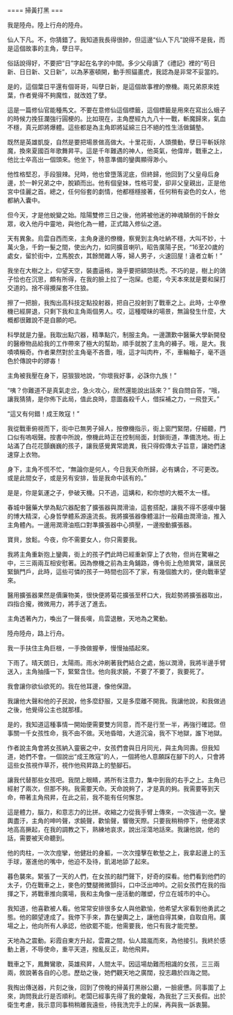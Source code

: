==== 掃黃打黑 ===

我是陸舟。陸上行舟的陸舟。

仙人下凡。不，你猜錯了。我知道我長得很帥，但這邊“仙人下凡”說得不是我，而是這個故事的主角，孽日平。

俗話說得好，不要把“日”字起在名字的中間。多少父母讀了《禮記》裡的“苟日新、日日新、又日新”，以為茅塞頓開，動手照貓畫虎，我認為是非常不妥當的。

是的，這個葉日平還有個哥哥，叫孽日新，是這個故事裡的僚機。兩兄弟原來姓葉，作者覺得不夠魔性，就改姓了孽。

這是一篇修仙官能種馬文。不要在意修仙這個標籤，這個標籤是用來在寫出么蛾子的時候力挽狂瀾強行圓梗的。比如現在，主角歷經九九八十一戰，斬魔歸來，氣血不穩，真元即將爆體。這些都是為主角即將延綿三日不絕的性生活做鋪墊。

既然是英雄凱旋，自然是要把場景做高做大。十里花街，人頭攢動，孽日平斬妖除魔，換來夏國百年歌舞昇平。這是千年難遇的神人，他英氣，他偉岸，戰車之上，他比士卒高出一個頭來。他坐下，特意準備的鑾輿顯得渺小。

他性格堅忍，手段狠辣。兒時，他也曾墮落泥底，但終歸，他回到了父皇母后身邊，於一幹兄弟之中，脫穎而出。他有個皇妹，性格可愛，卻非父皇親出，正是他宮中佳麗之首。總之，任何俗套的劇情，他都穩穩接著，任何稍有姿色的女人，他都納入囊中。

但今天，才是他蛻變之始。陰陽雙修三日之後，他將被他迷的神魂顛倒的千餘女眾，收入他丹中靈地，與他化為一體，正式踏入修仙之道。

天有異象。烏雲自西而來，主角身邊的僚機，察覺到主角吐納不穩，大叫不妙，十萬火急，千鈞一髮之間，使出內力，如同擴音喇叭，昭告廣陽子民，“16至20歲的處女，留於街中，立馬脫衣，其餘閒雜人等，婦人男子，火速回屋！違者立斬！”

我坐在大樹之上，仰望天空，裝盡逼格，幾乎要把額頭扶禿。不巧的是，樹上的鴿子恰也在沉思，頗有所得，在我的臉上拉了一泡屎。也罷，今天本來就是要和屎打交道的。捨不得攪屎套不住狼。

擦了一把臉，我掏出高科技定點投射器，把自己投射到了戰車之上。此時，士卒僚機已經屏退，只剩下我和主角兩個男人。哎，這種曖昧的場景，無論發生什麼，大概都很難說不是自願的吧。

科學就是力量。我取出點穴器，精準點穴，制服主角。一邊讚歎中醫藥大學新開發的醫療物品給我的工作帶來了極大的幫助，順手就脫了主角的褲子。哦，是大。我嘖嘖稱奇。作者果然對於主角毫不吝嗇，哦，這才叫肉杵，不，車輪軸子，毫不遜色於傳說中的嫪毐！

主角被我壓在身下，惡狠狠地說，“你壞我好事，必誅你九族！”

“咦？你難道不是真氣走岔，急火攻心，居然還能說出話來？” 我自問自答，“哦，讓我猜猜，是你佈下此局，值此良時，意圖姦殺千人，借採補之力，一飛登天。”

“這又有何錯！成王敗寇！”

我從戰車俯視而下，街中已無男子婦人，按僚機指示，街上窗門緊閉，仔細聽，門口似有嗚咽聲。按書中所說，僚機此時正在控制局面，封鎖街道，準備洗地。街上站滿了白花花顫巍巍的孩子，讓我感覺異常詭異，我只得假傳太子旨意，讓她們速速穿上衣物。

身下，主角不慌不忙，“無論你是何人，今日我天命所歸，必有媾合，不可更改。或是此間女子，或是另有安排，皆是我命中該有的。”

是是，你是氣運之子，參破天機。只不過，這媾和，和你想的大概不太一樣。

春城中醫藥大學為點穴器配套了擴張器與潤滑油，這套搭配，讓我不得不感嘆中醫的博大精深，心身哲學體系源遠流長。我將擴張器像體溫計一般藉由潤滑油，推入主角體內。一邊用潤滑油瓶口對準擴張器中心擠壓，一邊撥動擴張器。

寶貝，放鬆。今夜，你不需要女人，你只需要我。

我將主角重新抱上鑾輿，街上的孩子們此時已經重新穿上了衣物，但尚在驚嚇之中，三三兩兩互相安慰著。因為僚機之前為主角鋪路，傳令街上危險異常，讓居民緊鎖門戶，此時，這些可憐的孩子一時間也回不了家，有幾個膽大的，便向戰車望來。

醫用擴張器果然是價廉物美，很快便將菊花擴張至杯口大，我趁勢將擴張器取出，四指合攏，微微用力，將手送了進去。

主角透著內力，喚出了一聲長嘆，烏雲退散，天地為之驚動。

陸舟陸舟，路上行舟。

我一手扶住主角巨根，一手換做握拳，慢慢抽插起來。

下雨了。晴天朗日，太陽雨。雨水沖刷著我們結合之處，施以潤滑，我將半邊手臂送入，主角抽搐一下，緊緊含住。他向我求饒，不要了不要了，我要死了。

我會讓你欲仙欲死的。我在他耳邊，像他保證。

我讓他大聲和他的子民說，他多麼舒服，又是多麼離不開我。我讓他說，和我做過之後，他覺得公主也就那樣。

是的，我知道這種事情一開始便需要雙方同意，而不是行至一半，再強行確認。但事關一千女孩性命，我不由不做。天地昏暗，大道沉淪，我不下地獄，誰下地獄。

作者說主角會將女孩納入靈竅之中，女孩們會與日月同光，與主角同壽。但我知道，她們不會。一個說出“成王敗寇”的人，一個將他人意願踩在腳下的人，只會將這些女孩視作草芥，視作他飛昇路上的墊腳石。

讓我代替那些女孩吧。我閉上眼睛，將所有注意力，集中到我的右手之上。主角已經射了兩次，但那不夠。我需要天命。天命說夠了，才是真的夠。我需要等到天命，帶著主角飛昇，在此之前，我不能有任何懈怠。

這是體力，腦力，和意志力的比拼。收縮之力從我手臂上傳來，一次強過一次。鑾輿盡汙，主角的呻吟聲，求饒聲，歡愉聲，響徹天際。只要我稍稍停下，他便渴求地高高撅起，在我的調教之下，熟練地哀求，說出淫蕩地話來。我讓他說，他的話，需要被天命聽到。

他的肉柱，一次次痙攣，他健壯的身軀，一次次撞擊在軟墊之上，我拿起邊上的玉手球，塞進他的嘴中，他迫不及待，飢渴地舔了起來。

暮色襲來。緊張了一天的人們，在女孩的敲門聲下，好奇的探看。他們看到他們的太子，仍在戰車之上，麥色的雙腿微微顫抖，口中泛出呻吟。之前女孩們在我的指揮之下，將戰車推向廣場，我和主角像一座活動的雕塑，佇立在城市的中心。

我知道，他喜歡被人看。他常常安排很多女人與他歡愉，他希望大家看到他勇武之態。他的願望達成了。我停下手來，靠在鑾輿之上，讓他自得其樂，自取自用。廣場之上，他向所有人承認，他欲罷不能，他需要我，他只有我才能完整。

天地為之震動。彩霞自東方升起，雲霧之間，仙人踏嵐而來，為他接引。我終於感動上蒼，不辱使命，重平天道，撥亂反正，助他飛昇。

戰車之下，鳳舞鸞歌，英雄飛昇，人間太平。因這場劫難而相識的女孩，三三兩兩，敘說著各自的心思。歷劫之後，她們觀天地之廣闊，投志趣於四海之間。

我掏出傳送器，片刻之後，回到了傍晚的掃黃打黑辦公廳，一臉疲憊。同事圍了上來，詢問我此行是否順利。老闆已經事先得了我的彙報，為我批了三天長假。出於衛生考慮，我示意同事稍稍離我遠些，待我洗完手上的屎，再與我一訴衷腸。